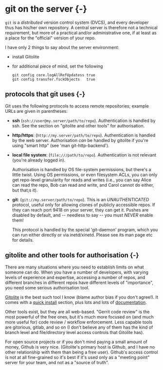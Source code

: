 # git on the server {-}

`git` is a *distributed* version control system (DVCS), and every developer
thus has his/her own repository.  A central server is therefore not a
technical requirement, but more of a practical and/or administrative one, if
at least as a place for the "official" version of your repo.

I have only 2 things to say about the server environment:

  * install Gitolite

  * for additional piece of mind, set the following

        git config core.logAllRefUpdatess true
        git config transfer.fsckObjects   true

## protocols that git uses {-}

Git uses the following protocols to access remote repositories; example URLs
are given in parentheses:

  * **ssh** (`ssh://user@my.server/path/to/repo`).  Authentication is handled
    by ssh.  See the section on "gitolite and other tools" for authorisation.

  * **http/https**: (`http://my.server/path/to/repo`).  Authentication is
    handled by the web server.  Authorisation *can* be handled by gitolite if
    you're using "smart http" (see 'man git-http-backend').

  * **local file system**: (`file:///path/to/repo`).  Authentication is not
    relevant (you're already logged in).

    Authorisation is handled by OS file-system permissions, but there's a
    little twist.  Using OS permissions, or even filesystem ACLs, you can only
    get repo-level granularity for reads and writes (i.e., you can say Alice
    can read the repo, Bob can read and write, and Carol cannot do either, but
    that;s it).

  * **git**: (`git://my.server/path/to/repo`).  This is an *UNAUTHENTICATED*
    protocol, useful only for allowing clones of publicly accessible repos. If
    they can reach port 9418 on your server, they can get it.  Pushes are
    disabled by default, and -- needless to say -- you must *NEVER* enable
    them!

    This protocol is handled by the special 'git-daemon' program, which you
    can run either directly or via inetd/xinetd.  Please see its man page etc
    for details.

## gitolite and other tools for authorisation {-}

There are many situations where you need to establish limits on what someone
can do.  When you have a number of developers, with varying levels of
experience and expertise, accessing a number of repos, and different branches
in different repos have different levels of "importance", you need some
serious authorisation tool.

[Gitolite][gl] is the best such tool I know (blame author bias if you don't
agree!).  It comes with a [quick
install](http://sitaramc.github.com/gitolite/index.html#qi) section, plus lots
and lots of [documentation][gld].

[gl]: http://github.com/sitaramc/gitolite
[gld]: http://gitolite.com/gitolite

Other tools exist, but they are all web-based.  "Gerrit code review" is the
most powerful of the free ones, but it's much more focused on (and much more
useful for) code review / workflow enforcement.  Less capable tools are
gitorious, gitlab, and so on (I don't believe any of them has the kind of
branch level and file/directory level access controls that Gitolite has).

For open source projects or if you don't mind paying a small amount of money,
Github is very nice. (Gitolite's primary host is Github, and I have no other
relationship with them than being a free user).  Github's access control is
not at all fine-grained so it's best if it's used only as a "meeting point"
server for your team, and not as a "source of truth".

